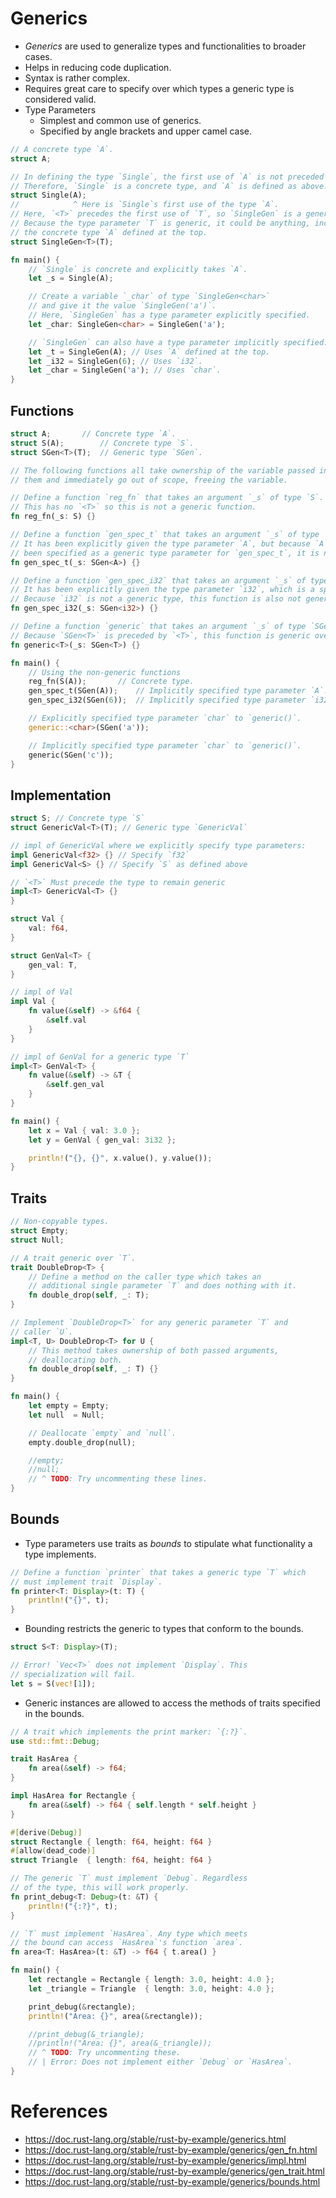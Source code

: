 # Generics
* _Generics_ are used to generalize types and functionalities to broader cases.
* Helps in reducing code duplication.
* Syntax is rather complex.
* Requires great care to specify over which types a generic type is considered valid.
* Type Parameters
	* Simplest and common use of generics.
	* Specified by angle brackets and upper camel case.
```rust
// A concrete type `A`.
struct A;

// In defining the type `Single`, the first use of `A` is not preceded by `<A>`.
// Therefore, `Single` is a concrete type, and `A` is defined as above.
struct Single(A);
//            ^ Here is `Single`s first use of the type `A`.
// Here, `<T>` precedes the first use of `T`, so `SingleGen` is a generic type.
// Because the type parameter `T` is generic, it could be anything, including
// the concrete type `A` defined at the top.
struct SingleGen<T>(T);

fn main() {
	// `Single` is concrete and explicitly takes `A`.
	let _s = Single(A);

	// Create a variable `_char` of type `SingleGen<char>`
	// and give it the value `SingleGen('a')`.
	// Here, `SingleGen` has a type parameter explicitly specified.
	let _char: SingleGen<char> = SingleGen('a');

	// `SingleGen` can also have a type parameter implicitly specified:
	let _t = SingleGen(A); // Uses `A` defined at the top.
	let _i32 = SingleGen(6); // Uses `i32`.
	let _char = SingleGen('a'); // Uses `char`.
}
```
## Functions
```rust
struct A;		// Concrete type `A`.
struct S(A);		// Concrete type `S`.
struct SGen<T>(T);	// Generic type `SGen`.

// The following functions all take ownership of the variable passed into
// them and immediately go out of scope, freeing the variable.

// Define a function `reg_fn` that takes an argument `_s` of type `S`.
// This has no `<T>` so this is not a generic function.
fn reg_fn(_s: S) {}

// Define a function `gen_spec_t` that takes an argument `_s` of type `SGen<T>`.
// It has been explicitly given the type parameter `A`, but because `A` has not
// been specified as a generic type parameter for `gen_spec_t`, it is not generic.
fn gen_spec_t(_s: SGen<A>) {}

// Define a function `gen_spec_i32` that takes an argument `_s` of type `SGen<i32>`.
// It has been explicitly given the type parameter `i32`, which is a specific type.
// Because `i32` is not a generic type, this function is also not generic.
fn gen_spec_i32(_s: SGen<i32>) {}

// Define a function `generic` that takes an argument `_s` of type `SGen<T>`.
// Because `SGen<T>` is preceded by `<T>`, this function is generic over `T`.
fn generic<T>(_s: SGen<T>) {}

fn main() {
	// Using the non-generic functions
	reg_fn(S(A));		// Concrete type.
	gen_spec_t(SGen(A));	// Implicitly specified type parameter `A`.
	gen_spec_i32(SGen(6));	// Implicitly specified type parameter `i32`.

	// Explicitly specified type parameter `char` to `generic()`.
	generic::<char>(SGen('a'));

	// Implicitly specified type parameter `char` to `generic()`.
	generic(SGen('c'));
}
```
## Implementation
```rust
struct S; // Concrete type `S`
struct GenericVal<T>(T); // Generic type `GenericVal`

// impl of GenericVal where we explicitly specify type parameters:
impl GenericVal<f32> {} // Specify `f32`
impl GenericVal<S> {} // Specify `S` as defined above

// `<T>` Must precede the type to remain generic
impl<T> GenericVal<T> {}
}
```
```rust
struct Val {
	val: f64,
}

struct GenVal<T> {
	gen_val: T,
}

// impl of Val
impl Val {
	fn value(&self) -> &f64 {
		&self.val
	}
}

// impl of GenVal for a generic type `T`
impl<T> GenVal<T> {
	fn value(&self) -> &T {
		&self.gen_val
	}
}

fn main() {
	let x = Val { val: 3.0 };
	let y = GenVal { gen_val: 3i32 };

	println!("{}, {}", x.value(), y.value());
}
```
## Traits
```rust
// Non-copyable types.
struct Empty;
struct Null;

// A trait generic over `T`.
trait DoubleDrop<T> {
	// Define a method on the caller type which takes an
	// additional single parameter `T` and does nothing with it.
	fn double_drop(self, _: T);
}

// Implement `DoubleDrop<T>` for any generic parameter `T` and
// caller `U`.
impl<T, U> DoubleDrop<T> for U {
	// This method takes ownership of both passed arguments,
	// deallocating both.
	fn double_drop(self, _: T) {}
}

fn main() {
	let empty = Empty;
	let null  = Null;

	// Deallocate `empty` and `null`.
	empty.double_drop(null);

	//empty;
	//null;
	// ^ TODO: Try uncommenting these lines.
}
```
## Bounds
* Type parameters use traits as _bounds_ to stipulate what functionality a type implements.
```rust
// Define a function `printer` that takes a generic type `T` which
// must implement trait `Display`.
fn printer<T: Display>(t: T) {
	println!("{}", t);
}
```
* Bounding restricts the generic to types that conform to the bounds.
```rust
struct S<T: Display>(T);

// Error! `Vec<T>` does not implement `Display`. This
// specialization will fail.
let s = S(vec![1]);
```
* Generic instances are allowed to access the methods of traits specified in the bounds.
```rust
// A trait which implements the print marker: `{:?}`.
use std::fmt::Debug;

trait HasArea {
	fn area(&self) -> f64;
}

impl HasArea for Rectangle {
	fn area(&self) -> f64 { self.length * self.height }
}

#[derive(Debug)]
struct Rectangle { length: f64, height: f64 }
#[allow(dead_code)]
struct Triangle  { length: f64, height: f64 }

// The generic `T` must implement `Debug`. Regardless
// of the type, this will work properly.
fn print_debug<T: Debug>(t: &T) {
	println!("{:?}", t);
}

// `T` must implement `HasArea`. Any type which meets
// the bound can access `HasArea`'s function `area`.
fn area<T: HasArea>(t: &T) -> f64 { t.area() }

fn main() {
	let rectangle = Rectangle { length: 3.0, height: 4.0 };
	let _triangle = Triangle  { length: 3.0, height: 4.0 };

	print_debug(&rectangle);
	println!("Area: {}", area(&rectangle));

	//print_debug(&_triangle);
	//println!("Area: {}", area(&_triangle));
	// ^ TODO: Try uncommenting these.
	// | Error: Does not implement either `Debug` or `HasArea`.
}
```
# References
* https://doc.rust-lang.org/stable/rust-by-example/generics.html
* https://doc.rust-lang.org/stable/rust-by-example/generics/gen_fn.html
* https://doc.rust-lang.org/stable/rust-by-example/generics/impl.html
* https://doc.rust-lang.org/stable/rust-by-example/generics/gen_trait.html
* https://doc.rust-lang.org/stable/rust-by-example/generics/bounds.html
